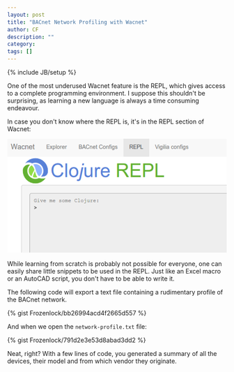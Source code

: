 ```yaml
---
layout: post
title: "BACnet Network Profiling with Wacnet"
author: CF
description: ""
category: 
tags: []
---
```

{% include JB/setup %}

One of the most underused Wacnet feature is the REPL, which gives
access to a complete programming environment. I suppose this shouldn't
be surprising, as learning a new language is always a time consuming
endeavour.

In case you don't know where the REPL is, it's in the REPL section of
Wacnet:

![Wacnet REPL](/images/wacnet-repl.png "Wacnet REPL")

While learning from scratch is probably not possible for everyone, one
can easily share little snippets to be used in the REPL. Just like an
Excel macro or an AutoCAD script, you don't have to be able to write
it.


The following code will export a text file containing a rudimentary
profile of the BACnet network.

{% gist Frozenlock/bb26994acd4f2665d557 %}

And when we open the `network-profile.txt` file:

{% gist Frozenlock/791d2e3e53d8abad3dd2 %}

Neat, right?
With a few lines of code, you generated a summary of all
the devices, their model and from which vendor they originate.

